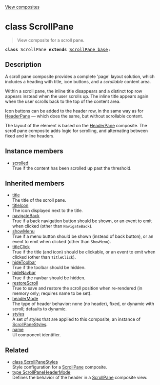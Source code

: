 [View composites](../index.md)

# class ScrollPane

> View composite for a scroll pane.

<pre class="docgen_signature"><b>class</b> ScrollPane <b>extends</b> <a href="ScrollPane_base.md">ScrollPane_base</a>;</pre>

## Description

A scroll pane composite provides a complete 'page' layout solution, which includes a heading with title, icon buttons, and a _scrollable_ content area.

Within a scroll pane, the inline title disappears and a distinct top row appears instead when the user scrolls up. The inline title appears again when the user scrolls back to the top of the content area.

Icon buttons can be added to the header row, in the same way as for [HeaderPane](HeaderPane.md) — which does the same, but without scrollable content.

The layout of the element is based on the [HeaderPane](HeaderPane.md) composite. The scroll pane composite adds logic for scrolling, and alternating between fixed and inline headers.

## Instance members

- [<!--{ref:property}-->scrolled](ScrollPane_scrolled.md) <!--{refchip:protected}-->\
    True if the content has been scrolled up past the threshold.

## Inherited members

- [<!--{ref:property}-->title](ScrollPane_base_title.md) \
    The title of the scroll pane.
- [<!--{ref:property}-->titleIcon](ScrollPane_base_titleIcon.md) \
    The icon displayed next to the title.
- [<!--{ref:property}-->navigateBack](ScrollPane_base_navigateBack.md) \
    True if a back navigation button should be shown, or an event to emit when clicked (other than `NavigateBack`).
- [<!--{ref:property}-->showMenu](ScrollPane_base_showMenu.md) \
    True if a menu button should be shown (instead of back button), or an event to emit when clicked (other than `ShowMenu`).
- [<!--{ref:property}-->titleClick](ScrollPane_base_titleClick.md) \
    True if the title (and icon) should be clickable, or an event to emit when clicked (other than `TitleClick`).
- [<!--{ref:property}-->hideToolbar](ScrollPane_base_hideToolbar.md) \
    True if the toolbar should be hidden.
- [<!--{ref:property}-->hideNavbar](ScrollPane_base_hideNavbar.md) \
    True if the navbar should be hidden.
- [<!--{ref:property}-->restoreScroll](ScrollPane_base_restoreScroll.md) \
    True to save and restore the scroll position when re-rendered (in memory only; requires name to be set).
- [<!--{ref:property}-->headerMode](ScrollPane_base_headerMode.md) \
    The type of header behavior: none (no header), fixed, or dynamic with scroll; defaults to dynamic.
- [<!--{ref:property}-->styles](ScrollPane_base_styles.md) \
    A set of styles that are applied to this composite, an instance of [ScrollPaneStyles](ScrollPaneStyles.md).
- [<!--{ref:property}-->name](ScrollPane_base_name.md) \
    UI component identifier.

## Related

- [<!--{ref:class}-->class ScrollPaneStyles](ScrollPaneStyles.md) \
    Style configuration for a [ScrollPane](ScrollPane.md) composite.
- [<!--{ref:type}-->type ScrollPaneHeaderMode](ScrollPaneHeaderMode.md) \
    Defines the behavior of the header in a [ScrollPane](ScrollPane.md) composite view.